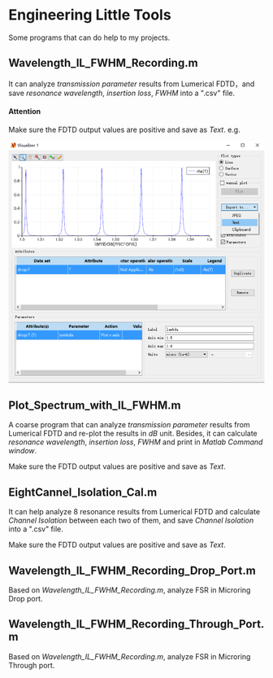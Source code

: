 # Engineering Little Tools
 Some programs that can do help to my projects.

## Wavelength_IL_FWHM_Recording.m

It can analyze *transmission parameter* results from Lumerical FDTD，and save *resonance wavelength*, *insertion loss*, *FWHM* into a ".csv" file.

#### Attention

Make sure the FDTD output values are positive and save as *Text*. e.g. 

![example](pictures/example.png)

## Plot_Spectrum_with_IL_FWHM.m

A coarse program that can analyze *transmission parameter* results from Lumerical FDTD and re-plot the results in *dB* unit. Besides, it can calculate *resonance wavelength*, *insertion loss*, *FWHM* and print in *Matlab Command window*. 

Make sure the FDTD output values are positive and save as *Text*.



## EightCannel_Isolation_Cal.m

It can help analyze 8 resonance results from Lumerical FDTD and calculate *Channel Isolation* between each two of them, and save *Channel Isolation* into a ".csv" file.

Make sure the FDTD output values are positive and save as *Text*.



## Wavelength_IL_FWHM_Recording_Drop_Port.m

Based on *Wavelength_IL_FWHM_Recording.m*, analyze FSR in Microring Drop port.



## Wavelength_IL_FWHM_Recording_Through_Port.m

Based on *Wavelength_IL_FWHM_Recording.m*, analyze FSR in Microring Through port.


